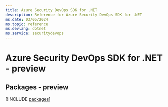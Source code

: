 ```yaml
---
title: Azure Security DevOps SDK for .NET
description: Reference for Azure Security DevOps SDK for .NET
ms.date: 03/05/2024
ms.topic: reference
ms.devlang: dotnet
ms.service: securitydevops
---
```

# Azure Security DevOps SDK for .NET - preview
## Packages - preview
[!INCLUDE [packages](security-devops-index.md)]